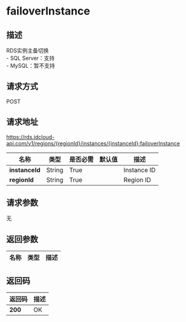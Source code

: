 # failoverInstance


## 描述
RDS实例主备切换</br>- SQL Server：支持</br>- MySQL：暂不支持

## 请求方式
POST

## 请求地址
https://rds.jdcloud-api.com/v1/regions/{regionId}/instances/{instanceId}:failoverInstance

|名称|类型|是否必需|默认值|描述|
|---|---|---|---|---|
|**instanceId**|String|True||Instance ID|
|**regionId**|String|True||Region ID|

## 请求参数
无


## 返回参数
|名称|类型|描述|
|---|---|---|



## 返回码
|返回码|描述|
|---|---|
|**200**|OK|
